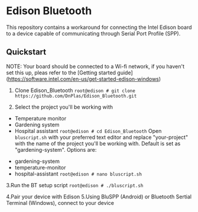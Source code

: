 # Edison Bluetooth 
This repository contains a workaround for connecting the Intel Edison board to a device capable of communicating through Serial Port Profile (SPP).
## Quickstart
NOTE: Your board should be connected to a Wi-fi network, if you haven't set this up, pleas refer to the [Getting started guide] (https://software.intel.com/en-us/get-started-edison-windows)

1. Clone Edison_Bluetooth
```root@edison # git clone https://github.com/DnPlas/Edison_Bluetooth.git```

2. Select the project you'll be working with
* Temperature monitor
* Gardening system
* Hospital assistant
```root@edison # cd Edison_Bluetooth```
Open ```bluscript.sh``` with your preferred text editor and replace "your-project" with the name of the project you'll be working with. 
Default is set as "gardening-system". Options are:
- gardening-system
- temperature-monitor
- hospital-assistant
```root@edison # nano bluscript.sh```

3.Run the BT setup script
```root@edison # ./bluscript.sh```

4.Pair your device with Edison
5.Using BluSPP (Android) or Bluetooth Sertial Terminal (Windows), connect to your device

